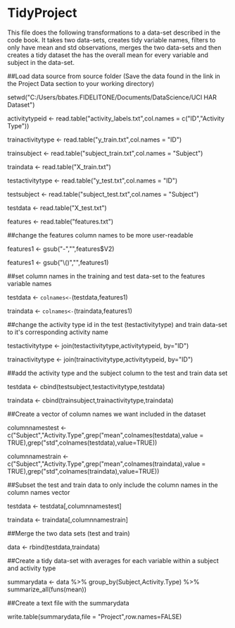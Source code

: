 # TidyProject

This file does the following transformations to a data-set described in the code book. It takes two data-sets, creates tidy variable names, filters to only have mean and std observations, merges the two data-sets and then creates a tidy dataset the has the overall mean for every variable and subject in the data-set.

##Load data source from source folder (Save the data found in the link in the Project Data section to your working directory)

setwd("C:/Users/bbates.FIDELITONE/Documents/DataScience/UCI HAR Dataset")

activitytypeid <- read.table("activity_labels.txt",col.names = c("ID","Activity Type"))

trainactivitytype <- read.table("y_train.txt",col.names = "ID")

trainsubject <- read.table("subject_train.txt",col.names = "Subject")

traindata <- read.table("X_train.txt")

testactivitytype <- read.table("y_test.txt",col.names = "ID")

testsubject <- read.table("subject_test.txt",col.names = "Subject")

testdata <- read.table("X_test.txt")

features <- read.table("features.txt")

##change the features column names to be more user-readable

features1 <- gsub("-","",features$V2)

features1 <- gsub("\\()","",features1)

##set column names in the training and test data-set to the features variable names

testdata <- `colnames<-`(testdata,features1)

traindata <- `colnames<-`(traindata,features1)

##change the activity type id in the test (testactivitytype) and train data-set to it's corresponding activity name

testactivitytype <- join(testactivitytype,activitytypeid, by="ID")

trainactivitytype <- join(trainactivitytype,activitytypeid, by="ID")

##add the activity type and the subject column to the test and train data set

testdata <- cbind(testsubject,testactivitytype,testdata)

traindata <- cbind(trainsubject,trainactivitytype,traindata)



##Create a vector of column names we want included in the dataset

columnnamestest <- c("Subject","Activity.Type",grep("mean",colnames(testdata),value = TRUE),grep("std",colnames(testdata),value=TRUE))

columnnamestrain <- c("Subject","Activity.Type",grep("mean",colnames(traindata),value = TRUE),grep("std",colnames(traindata),value=TRUE))

##Subset the test and train data to only include the column names in the column names vector

testdata <- testdata[,columnnamestest]

traindata <- traindata[,columnnamestrain]

##Merge the two data sets (test and train)

data <- rbind(testdata,traindata)

##Create a tidy data-set with averages for each variable within a subject and activity type

summarydata <- data %>%
		group_by(Subject,Activity.Type) %>%
		summarize_all(funs(mean))

##Create a text file with the summarydata

write.table(summarydata,file = "Project",row.names=FALSE)
